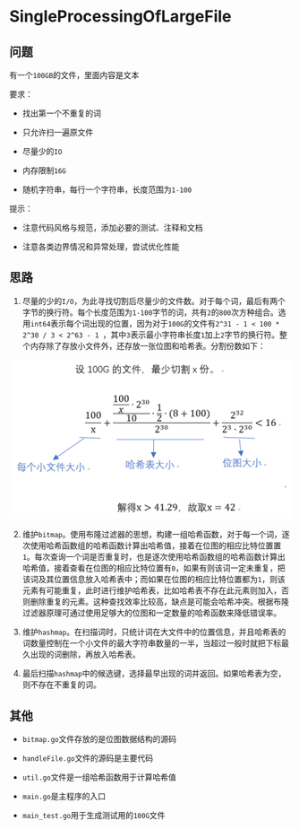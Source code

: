 # SingleProcessingOfLargeFile

## 问题

有一个`100GB`的文件，里面内容是文本

要求：

- 找出第一个不重复的词

- 只允许扫一遍原文件

- 尽量少的`IO`

- 内存限制`16G`

- 随机字符串，每行一个字符串，长度范围为`1-100`

提示：

- 注意代码风格与规范，添加必要的测试、注释和文档

- 注意各类边界情况和异常处理，尝试优化性能


## 思路

1. 尽量的少的`I/O`，为此寻找切割后尽量少的文件数。对于每个词，最后有两个字节的换行符。每个长度范围为`1-100`字节的词，共有`2`的`800`次方种组合。选用`int64`表示每个词出现的位置，因为对于`100G`的文件有`2^31 - 1 < 100 * 2^30 / 3 < 2^63 - 1 `，其中`3`表示最小字符串长度`1`加上`2`字节的换行符。整个内存除了存放小文件外，还存放一张位图和哈希表。分割份数如下：

![pic1](./picture/1.png)


2. 维护`bitmap`。使用布隆过滤器的思想，构建一组哈希函数，对于每一个词，逐次使用哈希函数组的哈希函数计算出哈希值，接着在位图的相应比特位置置`1`。每次查询一个词是否重复时，也是逐次使用哈希函数组的哈希函数计算出哈希值，接着查看在位图的相应比特位置有`0`，如果有则该词一定未重复，把该词及其位置信息放入哈希表中；而如果在位图的相应比特位置都为`1`，则该元素有可能重复，此时进行维护哈希表，比如哈希表不存在此元素则加入，否则删除重复的元素。这种查找效率比较高，缺点是可能会哈希冲突。根据布隆过滤器原理可通过使用足够大的位图和一定数量的哈希函数来降低错误率。

3. 维护`hashmap`。在扫描词时，只统计词在大文件中的位置信息，并且哈希表的词数量控制在一个小文件的最大字符串数量的一半，当超过一般时就把下标最久出现的词删除，再放入哈希表。

4. 最后扫描`hashmap`中的候选键，选择最早出现的词并返回。如果哈希表为空，则不存在不重复的词。


## 其他

- `bitmap.go`文件存放的是位图数据结构的源码

- `handleFile.go`文件的源码是主要代码

- `util.go`文件是一组哈希函数用于计算哈希值

- `main.go`是主程序的入口

- `main_test.go`用于生成测试用的`100G`文件

